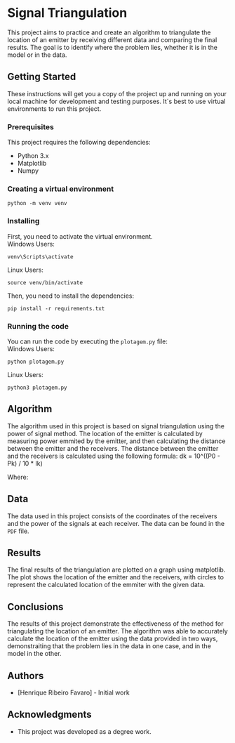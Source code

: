 # Signal Triangulation

This project aims to practice and create an algorithm to triangulate the location of an emitter by receiving different data and comparing the final results. The goal is to identify where the problem lies, whether it is in the model or in the data.

## Getting Started

These instructions will get you a copy of the project up and running on your local machine for development and testing purposes. It´s best to use virtual environments to run this project.

### Prerequisites
This project requires the following dependencies:

- Python 3.x
- Matplotlib
- Numpy

### Creating a virtual environment
```
python -m venv venv
```

### Installing

First, you need to activate the virtual environment. <br/>
Windows Users:
```
venv\Scripts\activate
```
Linux Users:
```
source venv/bin/activate
```

Then, you need to install the dependencies:
```
pip install -r requirements.txt
```

### Running the code

You can run the code by executing the `plotagem.py` file: <br/>
Windows Users:
```
python plotagem.py
```
Linux Users:
```
python3 plotagem.py
```

## Algorithm

The algorithm used in this project is based on signal triangulation using the power of signal method. The location of the emitter is calculated by measuring power emmited by the emitter, and then calculating the distance between the emitter and the receivers. The distance between the emitter and the receivers is calculated using the following formula:
dk = 10^((P0 - Pk) / 10 * lk)

Where:

## Data

The data used in this project consists of the coordinates of the receivers and the power of the signals at each receiver. The data can be found in the `PDF` file.

## Results

The final results of the triangulation are plotted on a graph using matplotlib. The plot shows the location of the emitter and the receivers, with circles to represent the calculated location of the emmiter with the given data.

## Conclusions

The results of this project demonstrate the effectiveness of the method for triangulating the location of an emitter. The algorithm was able to accurately calculate the location of the emitter using the data provided in two ways, demonstraiting that the problem lies in the data in one case, and in the model in the other.

## Authors

- [Henrique Ribeiro Favaro] - Initial work

## Acknowledgments

- This project was developed as a degree work.